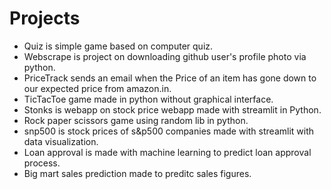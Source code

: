 # Projects
* Quiz is simple game based on computer quiz.
* Webscrape is project on downloading github user's profile photo via python.
* PriceTrack sends an email when the Price of an item has gone down to our expected price from amazon.in.
* TicTacToe game made in python without graphical interface.
* Stonks is webapp on stock price webapp made with streamlit in Python.
* Rock paper scissors game using random lib in python.
* snp500 is stock prices of s&p500 companies made with streamlit with data visualization.
* Loan approval is made with machine learning to predict loan approval process.
* Big mart sales prediction made to preditc sales figures.
